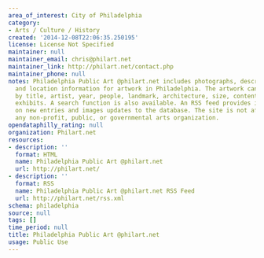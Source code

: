 ```yaml
---
area_of_interest: City of Philadelphia
category:
- Arts / Culture / History
created: '2014-12-08T22:06:35.250195'
license: License Not Specified
maintainer: null
maintainer_email: chris@philart.net
maintainer_link: http://philart.net/contact.php
maintainer_phone: null
notes: Philadelphia Public Art @philart.net includes photographs, descriptive information,
  and location information for artwork in Philadelphia. The artwork can be browsed
  by title, artist, year, people, landmark, architecture, size, content, tours, and
  exhibits. A search function is also available. An RSS feed provides information
  on new entries and images updates to the database. The site is not affiliated with
  any non-profit, public, or governmental arts organization.
opendataphilly_rating: null
organization: Philart.net
resources:
- description: ''
  format: HTML
  name: Philadelphia Public Art @philart.net
  url: http://philart.net/
- description: ''
  format: RSS
  name: Philadelphia Public Art @philart.net RSS Feed
  url: http://philart.net/rss.xml
schema: philadelphia
source: null
tags: []
time_period: null
title: Philadelphia Public Art @philart.net
usage: Public Use
---
```

